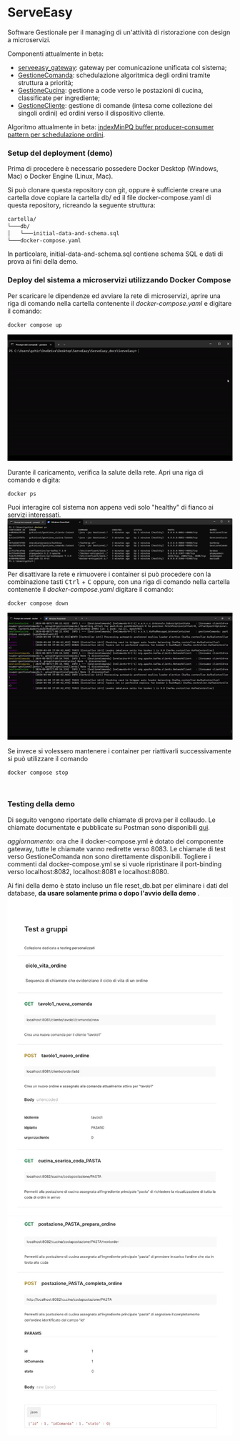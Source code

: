 # ServeEasy

Software Gestionale per il managing di un'attività di ristorazione con design a microservizi.

Componenti attualmente in beta:
 * [serveeasy_gateway](https://github.com/giorgio-hash/serveeasy_gateway.git): gateway per comunicazione unificata col sistema;
 * [GestioneComanda](https://github.com/giorgio-hash/GestioneComanda.git): schedulazione algoritmica degli ordini tramite struttura a priorità;
 * [GestioneCucina](https://github.com/giorgio-hash/GestioneCucina.git): gestione a code verso le postazioni di cucina, classificate per ingrediente;
 * [GestioneCliente](https://github.com/giorgio-hash/GestioneCliente.git): gestione di comande (intesa come collezione dei singoli ordini) ed ordini verso il dispositivo cliente.

Algoritmo attualmente in beta: [indexMinPQ buffer producer-consumer pattern per schedulazione ordini](https://github.com/giorgio-hash/algoritmo.git).

### Setup del deployment (demo)

Prima di procedere è necessario possedere Docker Desktop (Windows, Mac) o Docker Engine (Linux, Mac).

Si può clonare questa repository con git, oppure è sufficiente creare una cartella dove copiare la cartella db/ ed il file docker-compose.yaml di questa repository, ricreando la seguente struttura:

```
cartella/
└───db/
│   └───initial-data-and-schema.sql 
└───docker-compose.yaml
```
In particolare, initial-data-and-schema.sql contiene schema SQL e dati di prova ai fini della demo.

### Deploy del sistema a microservizi utilizzando Docker Compose 

Per scaricare le dipendenze ed avviare la rete di microservizi, aprire una riga di comando nella cartella contenente il <i>docker-compose.yaml</i> e digitare il comando:
```shell
docker compose up
```
![demo gif](./img/demo1.gif)

Durante il caricamento, verifica la salute della rete. Apri una riga di comando e digita:
```shell
docker ps
```
Puoi interagire col sistema non appena vedi solo "healthy" di fianco ai servizi interessati.
![demo img](./img/demo2.png)
Per disattivare la rete e rimuovere i container si può procedere con la combinazione tasti <kbd>Ctrl</kbd> + <kbd>C</kbd> oppure, con una riga di comando nella cartella contenente il <i>docker-compose.yaml</i> digitare il comando:
```shell
docker compose down
```
![demo gif 2](./img/demo2.gif)

Se invece si volessero mantenere i container per riattivarli successivamente si può utilizzare il comando
```shell
docker compose stop
```

<br>

### Testing della demo
Di seguito vengono riportate delle chiamate di prova per il collaudo. Le chiamate documentate e pubblicate su Postman sono disponibili [qui](https://documenter.getpostman.com/view/20761533/2sA3JKcN1D).

_aggiornamento_: ora che il docker-compose.yml è dotato del componente gateway, tutte le chiamate vanno redirette verso 8083. Le chiamate di test verso GestioneComanda non sono direttamente disponibili.
Togliere i commenti dal docker-compose.yml se si vuole ripristinare il port-binding verso localhost:8082, localhost:8081 e localhost:8080.

Ai fini della demo è stato incluso un file reset_db.bat per eliminare i dati del database, <b>da usare solamente prima o dopo l'avvio della demo</b> .
![pagina1](./img/pagina1.jpg)
![pagina2](./img/npagina2.jpg)
